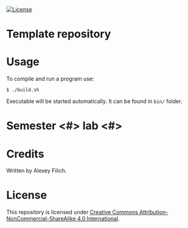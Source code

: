 [![License](https://img.shields.io/badge/license-CC%20BY--NC--SA%204.0-blue.svg)](https://bit.ly/cc-by-nc-sa-40)

# Template repository

# Usage

To compile and run a program use:
```
$ ./build.sh
```

Executable will be started automatically. It can be found in `bin/` folder.

# Semester \<#\> lab \<#\>



# Credits

Written by Alexey Filich.

# License

This repository is licensed under [Creative Commons Attribution-NonCommercial-ShareAlike 4.0 International](LICENCE.md).
